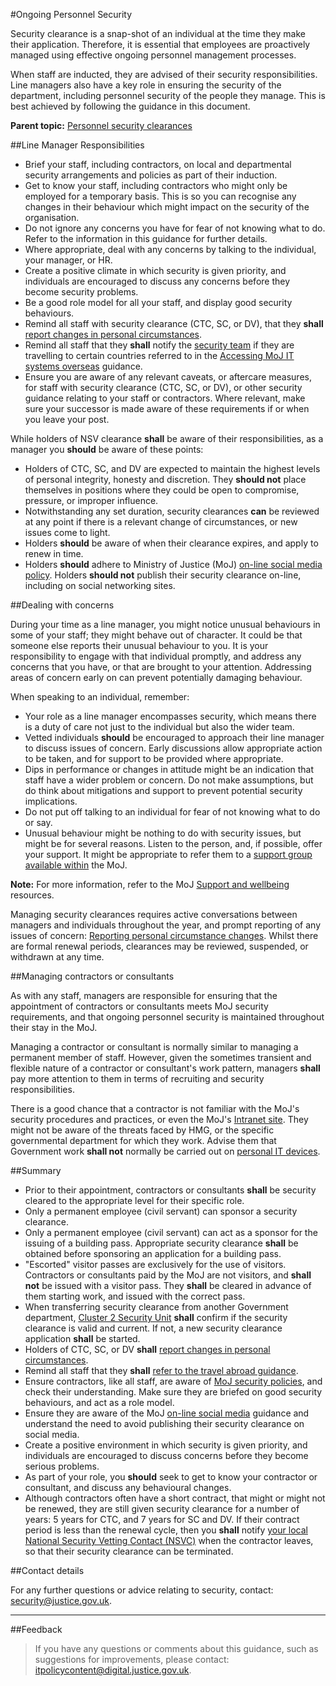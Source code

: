 #Ongoing Personnel Security

Security clearance is a snap-shot of an individual at the time they make their application. Therefore, it is essential that employees are proactively managed using effective ongoing personnel management processes.

When staff are inducted, they are advised of their security responsibilities. Line managers also have a key role in ensuring the security of the department, including personnel security of the people they manage. This is best achieved by following the guidance in this document.

**Parent topic:** [Personnel security clearances](https://security-guidance.service.justice.gov.uk/personnel-security-clearances/)

##Line Manager Responsibilities

* Brief your staff, including contractors, on local and departmental security arrangements and policies as part of their induction.
* Get to know your staff, including contractors who might only be employed for a temporary basis. This is so you can recognise any changes in their behaviour which might impact on the security of the organisation.
* Do not ignore any concerns you have for fear of not knowing what to do. Refer to the information in this guidance for further details.
* Where appropriate, deal with any concerns by talking to the individual, your manager, or HR.
* Create a positive climate in which security is given priority, and individuals are encouraged to discuss any concerns before they become security problems.
* Be a good role model for all your staff, and display good security behaviours.
* Remind all staff with security clearance (CTC, SC, or DV), that they **shall** [report changes in personal circumstances](https://security-guidance.service.justice.gov.uk/reporting-personal-circumstance-changes/).
* Remind all staff that they **shall** notify the [security team](#contact-details) if they are travelling to certain countries referred to in the [Accessing MoJ IT systems overseas](https://security-guidance.service.justice.gov.uk/accessing-moj-it-systems-from-overseas/) guidance.
* Ensure you are aware of any relevant caveats, or aftercare measures, for staff with security clearance (CTC, SC, or DV), or other security guidance relating to your staff or contractors. Where relevant, make sure your successor is made aware of these requirements if or when you leave your post.

While holders of NSV clearance **shall** be aware of their responsibilities, as a manager you **should** be aware of these points:

* Holders of CTC, SC, and DV are expected to maintain the highest levels of personal integrity, honesty and discretion. They **should not** place themselves in positions where they could be open to compromise, pressure, or improper influence.
* Notwithstanding any set duration, security clearances **can** be reviewed at any point if there is a relevant change of circumstances, or new issues come to light.
* Holders **should** be aware of when their clearance expires, and apply to renew in time.
* Holders **should** adhere to Ministry of Justice (MoJ) [on-line social media policy](https://security-guidance.service.justice.gov.uk/protecting-social-media-accounts/). Holders **should not** publish their security clearance on-line, including on social networking sites.

##Dealing with concerns

During your time as a line manager, you might notice unusual behaviours in some of your staff; they might behave out of character. It could be that someone else reports their unusual behaviour to you. It is your responsibility to engage with that individual promptly, and address any concerns that you have, or that are brought to your attention. Addressing areas of concern early on can prevent potentially damaging behaviour.

When speaking to an individual, remember:

* Your role as a line manager encompasses security, which means there is a duty of care not just to the individual but also the wider team.
* Vetted individuals **should** be encouraged to approach their line manager to discuss issues of concern. Early discussions allow appropriate action to be taken, and for support to be provided where appropriate.
* Dips in performance or changes in attitude might be an indication that staff have a wider problem or concern. Do not make assumptions, but do think about mitigations and support to prevent potential security implications.
* Do not put off talking to an individual for fear of not knowing what to do or say.
* Unusual behaviour might be nothing to do with security issues, but might be for several reasons. Listen to the person, and, if possible, offer your support. It might be appropriate to refer them to a [support group available within](/guidance/hr/support-and-wellbeing/employee-assistance-programme/) the MoJ.

**Note:** For more information, refer to the MoJ [Support and wellbeing](/guidance/hr/support-and-wellbeing/) resources.

Managing security clearances requires active conversations between managers and individuals throughout the year, and prompt reporting of any issues of concern: [Reporting personal circumstance changes](https://security-guidance.service.justice.gov.uk/reporting-personal-circumstance-changes/). Whilst there are formal renewal periods, clearances may be reviewed, suspended, or withdrawn at any time.

##Managing contractors or consultants

As with any staff, managers are responsible for ensuring that the appointment of contractors or consultants meets MoJ security requirements, and that ongoing personnel security is maintained throughout their stay in the MoJ.

Managing a contractor or consultant is normally similar to managing a permanent member of staff. However, given the sometimes transient and flexible nature of a contractor or consultant's work pattern, managers **shall** pay more attention to them in terms of recruiting and security responsibilities.

There is a good chance that a contractor is not familiar with the MoJ's security procedures and practices, or even the MoJ's [Intranet site](/). They might not be aware of the threats faced by HMG, or the specific governmental department for which they work. Advise them that Government work **shall not** normally be carried out on [personal IT devices](https://security-guidance.service.justice.gov.uk/personal-devices/).

##Summary

* Prior to their appointment, contractors or consultants **shall** be security cleared to the appropriate level for their specific role.
* Only a permanent employee (civil servant) can sponsor a security clearance.
* Only a permanent employee (civil servant) can act as a sponsor for the issuing of a building pass. Appropriate security clearance **shall** be obtained before sponsoring an application for a building pass.
* "Escorted" visitor passes are exclusively for the use of visitors. Contractors or consultants paid by the MoJ are not visitors, and **shall not** be issued with a visitor pass. They **shall** be cleared in advance of them starting work, and issued with the correct pass.
* When transferring security clearance from another Government department, [Cluster 2 Security Unit](mailto:contactus@cluster2security.gov.uk) **shall** confirm if the security clearance is valid and current. If not, a new security clearance application **shall** be started.
* Holders of CTC, SC, or DV **shall** [report changes in personal circumstances](https://security-guidance.service.justice.gov.uk/reporting-personal-circumstance-changes/).
* Remind all staff that they **shall** [refer to the travel abroad guidance](https://security-guidance.service.justice.gov.uk/accessing-moj-it-systems-from-overseas/).
* Ensure contractors, like all staff, are aware of [MoJ security policies](https://security-guidance.service.justice.gov.uk/), and check their understanding. Make sure they are briefed on good security behaviours, and act as a role model.
* Ensure they are aware of the MoJ [on-line social media](https://security-guidance.service.justice.gov.uk/protecting-social-media-accounts/) guidance and understand the need to avoid publishing their security clearance on social media.
* Create a positive environment in which security is given priority, and individuals are encouraged to discuss concerns before they become serious problems.
* As part of your role, you **should** seek to get to know your contractor or consultant, and discuss any behavioural changes.
* Although contractors often have a short contract, that might or might not be renewed, they are still given security clearance for a number of years: 5 years for CTC, and 7 years for SC and DV. If their contract period is less than the renewal cycle, then you **shall** notify [your local National Security Vetting Contact (NSVC)](/guidance/hr/recruitment/security-vetting/vetting-contact-point-vcp/) when the contractor leaves, so that their security clearance can be terminated.

##Contact details

For any further questions or advice relating to security, contact: [security@justice.gov.uk](mailto:security@justice.gov.uk).

---

##Feedback

> If you have any questions or comments about this guidance, such as suggestions for improvements, please contact: [itpolicycontent@digital.justice.gov.uk](mailto:itpolicycontent@digital.justice.gov.uk).

